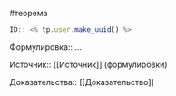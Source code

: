 #теорема

```javascript
ID:: <% tp.user.make_uuid() %>
```

Формулировка:: ...

Источник:: [[Источник]] (формулировки)

Доказательства:: [[Доказательство]]